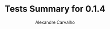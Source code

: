 ---
title: Tests Summary for 0.1.4
author: Alexandre Carvalho
menu_title: 0.1.4
category: surefire_reports
layout: iframe
iframe_url: /docs/0.1.4/site/surefire-report.html
order: 2
---